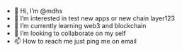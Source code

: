 - 👋 Hi, I’m @mdhs
- 👀 I’m interested in test new apps or new chain layer123
- 🌱 I’m currently learning web3 and blockchain
- 💞️ I’m looking to collaborate on my self
- 📫 How to reach me just ping me on email

<!---
mdhs01/mdhs01 is a ✨ special ✨ repository because its `README.md` (this file) appears on your GitHub profile.
You can click the Preview link to take a look at your changes.
--->
